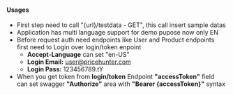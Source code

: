 #### Usages
* First step need to call "{url}/testdata - GET", this call insert sample datas
* Application has multi language support for demo pupose now only EN
* Before request auth need endpoints like User and Product endpoints first need to Login over login/token enpoint
    * **Accept-Language** can set "en-US"
    * **Login Email:** user@pricehunter.com
    * **Login Pass:** 123456789.tY
* When you get token from **login/token** Endpoint **"accessToken"** field can set swagger **"Authorize"** area with **"Bearer {accessToken}"** syntax
